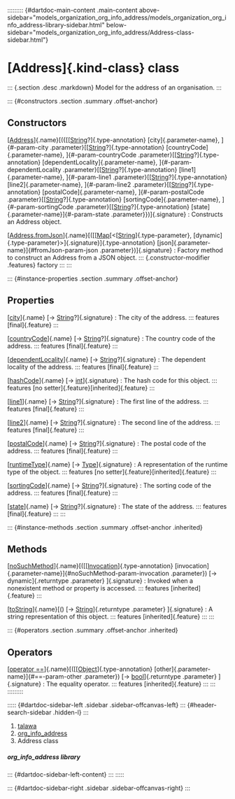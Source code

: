 ::::::::: {#dartdoc-main-content .main-content above-sidebar="models_organization_org_info_address/models_organization_org_info_address-library-sidebar.html" below-sidebar="models_organization_org_info_address/Address-class-sidebar.html"}
<div>

# [Address]{.kind-class} class

</div>

::: {.section .desc .markdown}
Model for the address of an organisation.
:::

::: {#constructors .section .summary .offset-anchor}
## Constructors

[[Address](../models_organization_org_info_address/Address/Address.html)]{.name}[({[[[String](https://api.flutter.dev/flutter/dart-core/String-class.html)?]{.type-annotation} [city]{.parameter-name}, ]{#-param-city .parameter}[[[String](https://api.flutter.dev/flutter/dart-core/String-class.html)?]{.type-annotation} [countryCode]{.parameter-name}, ]{#-param-countryCode .parameter}[[[String](https://api.flutter.dev/flutter/dart-core/String-class.html)?]{.type-annotation} [dependentLocality]{.parameter-name}, ]{#-param-dependentLocality .parameter}[[[String](https://api.flutter.dev/flutter/dart-core/String-class.html)?]{.type-annotation} [line1]{.parameter-name}, ]{#-param-line1 .parameter}[[[String](https://api.flutter.dev/flutter/dart-core/String-class.html)?]{.type-annotation} [line2]{.parameter-name}, ]{#-param-line2 .parameter}[[[String](https://api.flutter.dev/flutter/dart-core/String-class.html)?]{.type-annotation} [postalCode]{.parameter-name}, ]{#-param-postalCode .parameter}[[[String](https://api.flutter.dev/flutter/dart-core/String-class.html)?]{.type-annotation} [sortingCode]{.parameter-name}, ]{#-param-sortingCode .parameter}[[[String](https://api.flutter.dev/flutter/dart-core/String-class.html)?]{.type-annotation} [state]{.parameter-name}]{#-param-state .parameter}})]{.signature}
:   Constructs an Address object.

[[Address.fromJson](../models_organization_org_info_address/Address/Address.fromJson.html)]{.name}[([[[Map](https://api.flutter.dev/flutter/dart-core/Map-class.html)[\<[[String](https://api.flutter.dev/flutter/dart-core/String-class.html)]{.type-parameter}, [dynamic]{.type-parameter}\>]{.signature}]{.type-annotation} [json]{.parameter-name}]{#fromJson-param-json .parameter})]{.signature}
:   Factory method to construct an Address from a JSON object.
    ::: {.constructor-modifier .features}
    factory
    :::
:::

::: {#instance-properties .section .summary .offset-anchor}
## Properties

[[city](../models_organization_org_info_address/Address/city.html)]{.name} [→ [String](https://api.flutter.dev/flutter/dart-core/String-class.html)?]{.signature}
:   The city of the address.
    ::: features
    [final]{.feature}
    :::

[[countryCode](../models_organization_org_info_address/Address/countryCode.html)]{.name} [→ [String](https://api.flutter.dev/flutter/dart-core/String-class.html)?]{.signature}
:   The country code of the address.
    ::: features
    [final]{.feature}
    :::

[[dependentLocality](../models_organization_org_info_address/Address/dependentLocality.html)]{.name} [→ [String](https://api.flutter.dev/flutter/dart-core/String-class.html)?]{.signature}
:   The dependent locality of the address.
    ::: features
    [final]{.feature}
    :::

[[hashCode](https://api.flutter.dev/flutter/dart-core/Object/hashCode.html)]{.name} [→ [int](https://api.flutter.dev/flutter/dart-core/int-class.html)]{.signature}
:   The hash code for this object.
    ::: features
    [no setter]{.feature}[inherited]{.feature}
    :::

[[line1](../models_organization_org_info_address/Address/line1.html)]{.name} [→ [String](https://api.flutter.dev/flutter/dart-core/String-class.html)?]{.signature}
:   The first line of the address.
    ::: features
    [final]{.feature}
    :::

[[line2](../models_organization_org_info_address/Address/line2.html)]{.name} [→ [String](https://api.flutter.dev/flutter/dart-core/String-class.html)?]{.signature}
:   The second line of the address.
    ::: features
    [final]{.feature}
    :::

[[postalCode](../models_organization_org_info_address/Address/postalCode.html)]{.name} [→ [String](https://api.flutter.dev/flutter/dart-core/String-class.html)?]{.signature}
:   The postal code of the address.
    ::: features
    [final]{.feature}
    :::

[[runtimeType](https://api.flutter.dev/flutter/dart-core/Object/runtimeType.html)]{.name} [→ [Type](https://api.flutter.dev/flutter/dart-core/Type-class.html)]{.signature}
:   A representation of the runtime type of the object.
    ::: features
    [no setter]{.feature}[inherited]{.feature}
    :::

[[sortingCode](../models_organization_org_info_address/Address/sortingCode.html)]{.name} [→ [String](https://api.flutter.dev/flutter/dart-core/String-class.html)?]{.signature}
:   The sorting code of the address.
    ::: features
    [final]{.feature}
    :::

[[state](../models_organization_org_info_address/Address/state.html)]{.name} [→ [String](https://api.flutter.dev/flutter/dart-core/String-class.html)?]{.signature}
:   The state of the address.
    ::: features
    [final]{.feature}
    :::
:::

::: {#instance-methods .section .summary .offset-anchor .inherited}
## Methods

[[noSuchMethod](https://api.flutter.dev/flutter/dart-core/Object/noSuchMethod.html)]{.name}[([[[Invocation](https://api.flutter.dev/flutter/dart-core/Invocation-class.html)]{.type-annotation} [invocation]{.parameter-name}]{#noSuchMethod-param-invocation .parameter}) [→ dynamic]{.returntype .parameter} ]{.signature}
:   Invoked when a nonexistent method or property is accessed.
    ::: features
    [inherited]{.feature}
    :::

[[toString](https://api.flutter.dev/flutter/dart-core/Object/toString.html)]{.name}[() [→ [String](https://api.flutter.dev/flutter/dart-core/String-class.html)]{.returntype .parameter} ]{.signature}
:   A string representation of this object.
    ::: features
    [inherited]{.feature}
    :::
:::

::: {#operators .section .summary .offset-anchor .inherited}
## Operators

[[operator ==](https://api.flutter.dev/flutter/dart-core/Object/operator_equals.html)]{.name}[([[[Object](https://api.flutter.dev/flutter/dart-core/Object-class.html)]{.type-annotation} [other]{.parameter-name}]{#==-param-other .parameter}) [→ [bool](https://api.flutter.dev/flutter/dart-core/bool-class.html)]{.returntype .parameter} ]{.signature}
:   The equality operator.
    ::: features
    [inherited]{.feature}
    :::
:::
:::::::::

::::: {#dartdoc-sidebar-left .sidebar .sidebar-offcanvas-left}
::: {#header-search-sidebar .hidden-l}
:::

1.  [talawa](../index.html)
2.  [org_info_address](../models_organization_org_info_address/)
3.  Address class

##### org_info_address library

::: {#dartdoc-sidebar-left-content}
:::
:::::

::: {#dartdoc-sidebar-right .sidebar .sidebar-offcanvas-right}
:::
